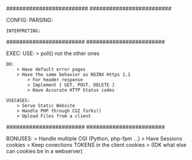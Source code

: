 #########################
#########################

CONFIG:
	PARSING:
	
	INTERPRETING:

########################
########################

EXEC:
	USE:
		> poll() not the other ones
		
	DO:
		> Have default error pages
		> Have the same behavior as NGINX Https 1.1
			> For header response
			> Implement [ GET, POST, DELETE ]			
			> Have Accurate HTTP Status codes
			
	USECASES:
		> Serve Static Website
		> Handle PHP through CGI forks()
		> Upload Files from a client

########################
########################

BONUSES:
	> Handle multiple CGI (Python, php-fpm ...)
	> Have Sessions cookies
		> Keep conections TOKENS in the client cookies
		> (IDK what else can cookies be in a webserver)
